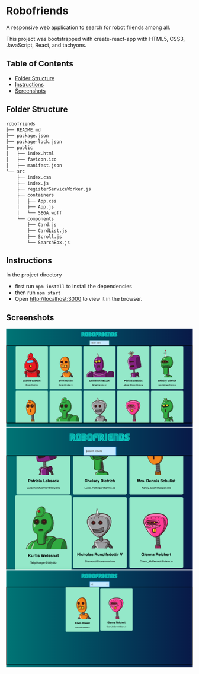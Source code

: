 # Robofriends
A responsive web application to search for robot friends among all.

This project was bootstrapped with create-react-app with HTML5, CSS3, JavaScript, React, and tachyons.

## Table of Contents

- [Folder Structure](#folder-structure)
- [Instructions](#instructions)
- [Screenshots](#screenshots)

## Folder Structure

```
robofriends
├── README.md
├── package.json
├── package-lock.json
├── public
│   ├── index.html
│   ├── favicon.ico
│   ├── manifest.json
└── src
    ├── index.css
    ├── index.js
    ├── registerServiceWorker.js
    ├── containers
    │   ├── App.css
    │   ├── App.js
    │   └── SEGA.woff
    └── components
        ├── Card.js
        ├── CardList.js
        ├── Scroll.js
        └── SearchBox.js
```

## Instructions
In the project directory
  - first run `npm install` to install the dependencies
  - then run `npm start`
  - Open [http://localhost:3000](http://localhost:3000) to view it in the browser.

## Screenshots
<p align='center'>
  <img src="demo/screenshot.png" alt="demo" style="max-width:100%;"><br>
  <img src="demo/screenshot2.png" alt="demo" style="max-width:100%;"><br>
  <img src="demo/screenshot3.png" alt="demo" style="max-width:100%;"><br>
</p>

